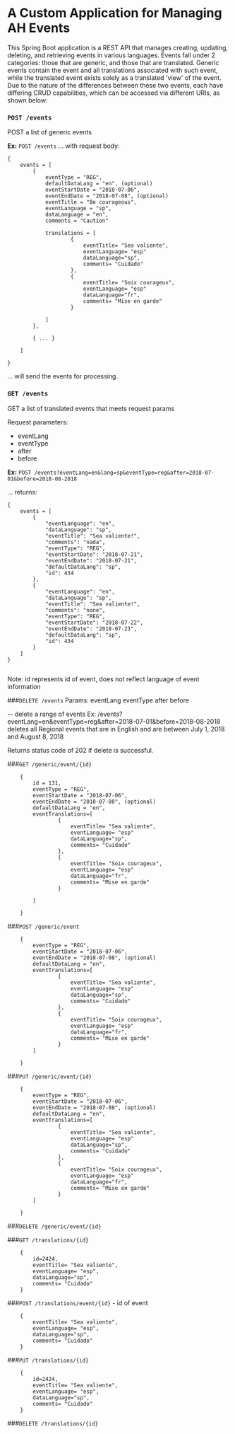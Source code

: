 # A Custom Application for Managing AH Events

This Spring Boot application is a REST API that manages creating, updating, deleting, and retrieving events in various languages. Events fall under 2 categories: those that are generic, and those that are translated. Generic events contain the event and all translations associated with such event, while the translated event exists solely as a translated 'view' of the event. Due to the nature of the differences between these two events, each have differing CRUD capabilities, which can be accessed via different URIs, as shown below:



### `POST /events`

POST a list of generic events

**Ex:** `POST /events` 
... with request body:

```
{
	events = [
		{
			eventType = "REG",
   			defaultDataLang = "en", (optional)
   			eventStartDate = "2018-07-06",
   			eventEndDate = "2018-07-08", (optional)
   			eventTitle = "Be courageous",
   			eventLanguage = "sp",
   			dataLanguage = "en",
   			comments = "Caution"
   	
   			translations = [
   					{
   						eventTitle= "Sea valiente",
   						eventLanguage= "esp"
   						dataLanguage="sp",
   						comments= "Cuidado"
   					},
  					{
  						eventTitle= "Soix courageux",
   						eventLanguage= "esp"
   						dataLanguage="fr",
   						comments= "Mise en garde"
  					}
	   
   			]
   		},
   
   		{ ... }
 	   
   	]
   
}  
```
... will send the events for processing.


### `GET /events` 

GET a list of translated events that meets request params

Request parameters:
- eventLang
- eventType
- after
- before


**Ex:** `POST /events?eventLang=en&lang=sp&eventType=reg&after=2018-07-01&before=2018-08-2018` 


... returns: 
```
{
 	events = [
  		{
  			"eventLanguage": "en",
 			"dataLanguage": "sp",
  			"eventTitle": "Sea valiente!",
  			"comments": "nada",
  			"eventType": "REG",
 			"eventStartDate": "2018-07-21",
 			"eventEndDate": "2018-07-21",
  			"defaultDataLang": "sp",
	 		"id": 434
	 	},
	 	{
	 		"eventLanguage": "en",
	 		"dataLanguage": "sp",
	 		"eventTitle": "Sea valiente!",
	 		"comments": "none",
	 		"eventType": "REG",
	 		"eventStartDate": "2018-07-22",
 			"eventEndDate": "2018-07-23",
  			"defaultDataLang": "sp",
	 		"id": 434
	 	}
  	]
}
	  
```
Note: id represents id of event, does not reflect language of event information







###`DELETE /events`
Params: eventLang
eventType
after
before

-- delete a range of events
Ex: /events?eventLang=en&eventType=reg&after=2018-07-01&before=2018-08-2018
deletes all Regional events that are in English and are between July 1, 2018 and August 8, 2018

Returns status code of 202 if delete is successful.







###`GET /generic/event/{id}`

```
 	{
	 	id = 131,
	  	eventType = "REG",
	   	eventStartDate = "2018-07-06",
	   	eventEndDate = "2018-07-08", (optional)
 	   	defaultDataLang = "en",
 	   	eventTranslations=[
 	   			{
 	   				eventTitle= "Sea valiente",
 	   				eventLanguage= "esp"
 	   				dataLanguage="sp",
 	   				comments= "Cuidado"
 	   			},
 	   			{
 	   				eventTitle= "Soix courageux",
 	   				eventLanguage= "esp"
 	   				dataLanguage="fr",
 	   				comments= "Mise en garde"
 	  			}
 	   
 	   	]
 	   
 	}
 ``` 

###`POST /generic/event`
```
 	{
	  	eventType = "REG",
	   	eventStartDate = "2018-07-06",
	   	eventEndDate = "2018-07-08", (optional)
 	   	defaultDataLang = "en",
 	   	eventTranslations=[
 	   			{
 	   				eventTitle= "Sea valiente",
 	   				eventLanguage= "esp"
 	   				dataLanguage="sp",
 	   				comments= "Cuidado"
 	   			},
 	   			{
 	   				eventTitle= "Soix courageux",
 	   				eventLanguage= "esp"
 	   				dataLanguage="fr",
 	   				comments= "Mise en garde"
 	  			}
 	   	]
 	   
 	}
``` 	  


###`PUT /generic/event/{id}`
```
 	{
	  	eventType = "REG",
	   	eventStartDate = "2018-07-06",
	   	eventEndDate = "2018-07-08", (optional)
 	   	defaultDataLang = "en",
 	   	eventTranslations=[
 	   			{
 	   				eventTitle= "Sea valiente",
 	   				eventLanguage= "esp"
 	   				dataLanguage="sp",
 	   				comments= "Cuidado"
 	   			},
 	   			{
 	   				eventTitle= "Soix courageux",
 	   				eventLanguage= "esp"
 	   				dataLanguage="fr",
 	   				comments= "Mise en garde"
 	  			}
 	   	]
 	   
 	}
 ```  


###`DELETE /generic/event/{id}`


###`GET /translations/{id}`
```
 	{
	 	id=2424,
 	   	eventTitle= "Sea valiente",
 	   	eventLanguage= "esp",
 	   	dataLanguage="sp",
 	   	comments= "Cuidado"
 	}
``` 

###`POST /translations/event/{id}` - id of event

```
 	{
 	  	eventTitle= "Sea valiente",
 	  	eventLanguage= "esp",
 	  	dataLanguage="sp",
 	  	comments= "Cuidado"
 	}
 ```

###`PUT /translations/{id}`

```
 	{
	 	id=2424,
 	  	eventTitle= "Sea valiente",
 	   	eventLanguage= "esp",
 	   	dataLanguage="sp",
 	   	comments= "Cuidado"
 	}
```


###`DELETE /translations/{id}`



